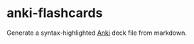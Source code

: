 # anki-flashcards

Generate a syntax-highlighted [Anki](https://apps.ankiweb.net/) deck file from markdown.
